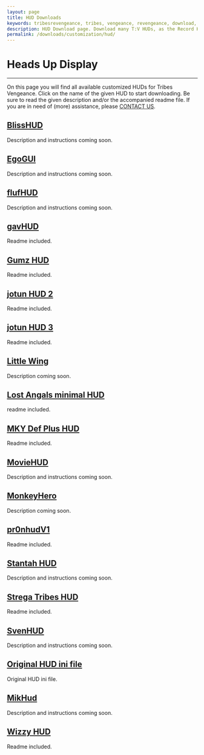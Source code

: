 ```yaml
---
layout: page
title: HUD Downloads
keywords: tribesrevengeance, tribes, vengeance, revengeance, download, hud, heads, up, display, GUI, interfce, user, record
description: HUD Download page. Download many T:V HUDs, as the Record HUD, Defauld+ HUD and much more!
permalink: /downloads/customization/hud/
---
```


# Heads Up Display 

* * *

On this page you will find all available customized HUDs for Tribes Vengeance. Click on the name of the given HUD to start downloading. Be sure to read the given description and/or the accompanied readme file. If you are in need of (more) assistance, please [CONTACT US](/contact.html).

  
  

## [BlissHUD](hud/BlissHUD.zip)

Description and instructions coming soon.

  
  

## [EgoGUI](hud/EgoGUI.zip)

Description and instructions coming soon.

  
  

## [flufHUD](hud/flufhud.zip)

Description and instructions coming soon.

  
  

## [gavHUD](hud/gavHUD.rar)

Readme included.

  
  

## [Gumz HUD](hud/Gumz.Huds.zip)

Readme included.

  
  

## [jotun HUD 2](hud/jotunHUDs2.zip)

Readme included.

  
  

## [jotun HUD 3](hud/jotunHUDs3.rar)

Readme included.

  
  

## [Little Wing](hud/LittleWing.rar)

Description coming soon.

  
  

## [Lost Angals minimal HUD](hud/LostAngels.minimal.HUD.rar)

readme included.

  
  

## [MKY Def Plus HUD](hud/MKY_DefPlusHUD_1.zip)

Readme included.

  
  

## [MovieHUD](hud/MovieTribesHud.rar)

Description and instructions coming soon.

  
  

## [MonkeyHero](hud/MonkeyHero.rar)

Description coming soon.

  
  

## [pr0nhudV1](hud/pr0nhudV1.zip)

Readme included.

  
  

## [Stantah HUD](hud/SantahHud.rar)

Description and instructions coming soon.

  
  

## [Strega Tribes HUD](hud/stregatribeshud04-1024.zip)

Readme included.

  
  

## [SvenHUD](hud/SvenHUD.rar)

Description and instructions coming soon.

  
  

## [Original HUD ini file](hud/TribesHUD.iniOriginal.rar)

Original HUD ini file.

  
  

## [MikHud](hud/TV-MikHud.rar)

Description and instructions coming soon.

  
  

## [Wizzy HUD](hud/Wizzyshud.exe)

Readme included.
